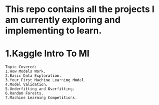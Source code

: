 # This repo contains all the projects I am currently exploring and implementing to learn.
# 1.Kaggle Intro To Ml
    Topic Covered:
    1.How Models Work.
    2.Basic Data Exploration.
    3.Your First Machine Learning Model.
    4.Model Validation.
    5.Underfitting and Overfitting.
    6.Random Forests.
    7.Machine Learning Competitions.
